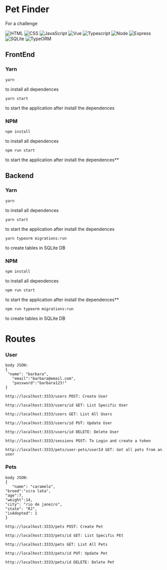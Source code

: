 # Pet Finder
For a challenge

![HTML](https://img.shields.io/badge/HTML5-E34F26?style=for-the-badge&logo=html5&logoColor=white)
![CSS](https://img.shields.io/badge/CSS3-1572B6?style=for-the-badge&logo=css3&logoColor=white)
![JavaScript](https://img.shields.io/badge/Javascript-43853D?style=for-the-badge&logo=javascript&color=yellow&logoColor=black)
![Vue](https://img.shields.io/badge/Vue-404D59?style=for-the-badge&logo=vuejs&logoColor=white&color=green)
![Typescript](https://img.shields.io/badge/TypeScript-007ACC?style=for-the-badge&logo=typescript&logoColor=white)
![Node](https://img.shields.io/badge/Node.js-43853D?style=for-the-badge&logo=node.js&logoColor=white)
![Express](https://img.shields.io/badge/Express.js-404D59?style=for-the-badge)
![SQLite](https://img.shields.io/badge/SQLite-07405E?style=for-the-badge&logo=sqlite&logoColor=white)
![TypeORM](https://img.shields.io/badge/TypeORM-07405E?style=for-the-badge&logo=typeorm&logoColor=white)


## FrontEnd
### Yarn
 ```
yarn
```
to install all dependences
 ```
 yarn start
 ```
 to start the application after install the dependences

### NPM
```
npm install
```
to install all dependences
```
npm run start
```
 to start the application after install the dependences**
 

## Backend
### Yarn
 ```
yarn
```
to install all dependences
 ```
 yarn start
 ```
 to start the application after install the dependences
 ```
 yarn typeorm migrations:run
 ```
 to create tables in SQLite DB 
### NPM
```
npm install
```
to install all dependences
```
npm run start
```
 to start the application after install the dependences**
  ```
 npm run typeorm migrations:run
 ```
 to create tables in SQLite DB
 
 # Routes
 ### User
 ```
 body JSON:
 {
  "name": "barbara",
	"email":"barbara@email.com",
	"password":"barbara123!"
 }
 ```
  ```
 http://localhost:3333/users POST: Create User
 ```
 ```
 http://localhost:3333/users/id GET: List Specific User
 ```
  ```
 http://localhost:3333/users GET: List All Users
 ```
 ```
 http://localhost:3333/users/id PUT: Update User
 ```
  ```
 http://localhost:3333/users/id DELETE: Delete User
 ```
 ```
 http://localhost:3333/sessions POST: To Login and create a token
 ```
 ```
 http://localhost:3333/pets/user-pets/userId GET: Get all pets from an user
 ```

 ### Pets
 ```
 body JSON:
{
	"name": "caramelo",
"breed":"vira lata",
"age":7,
 "weight":14,
 "city": "rio de janeiro",
 "state": "RJ",
 "isAdopted": 1
}
 ```
  ```
 http://localhost:3333/pets POST: Create Pet
 ```
 ```
 http://localhost:3333/pets/id GET: List Specific PEt
 ```
  ```
 http://localhost:3333/pets GET: List All Pets
 ```
 ```
 http://localhost:3333/pets/id PUT: Update Pet
 ```
  ```
 http://localhost:3333/pets/id DELETE: Delete Pet
 ```

